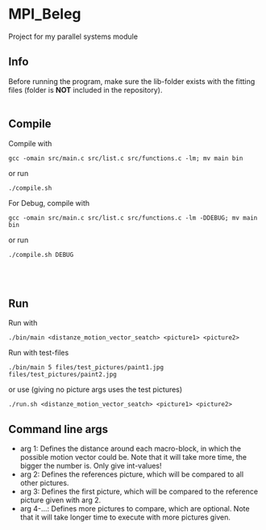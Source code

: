 # MPI_Beleg
Project for my parallel systems module

## Info
Before running the program, make sure the lib-folder exists with the fitting files (folder is **NOT** included in the repository). 
<br><br>

## Compile
Compile with<br>
```
gcc -omain src/main.c src/list.c src/functions.c -lm; mv main bin
```
or run <br>
```
./compile.sh
```
For Debug, compile with<br>
```
gcc -omain src/main.c src/list.c src/functions.c -lm -DDEBUG; mv main bin
```
or run <br>
```
./compile.sh DEBUG
```
<br><br>

## Run
Run with<br>
```
./bin/main <distanze_motion_vector_seatch> <picture1> <picture2>
```
Run with test-files<br>
```
./bin/main 5 files/test_pictures/paint1.jpg files/test_pictures/paint2.jpg
```
or use (giving no picture args uses the test pictures)<br>
```
./run.sh <distanze_motion_vector_seatch> <picture1> <picture2>
```


## Command line args
* arg 1: Defines the distance around each macro-block, in which the possible motion vector could be. Note that it will take more time, the bigger the number is. Only give int-values!
* arg 2: Defines the references picture, which will be compared to all other pictures.
* arg 3: Defines the first picture, which will be compared to the reference picture given with arg 2.
* arg 4-...: Defines more pictures to compare, which are optional. Note that it will take longer time to execute with more pictures given.